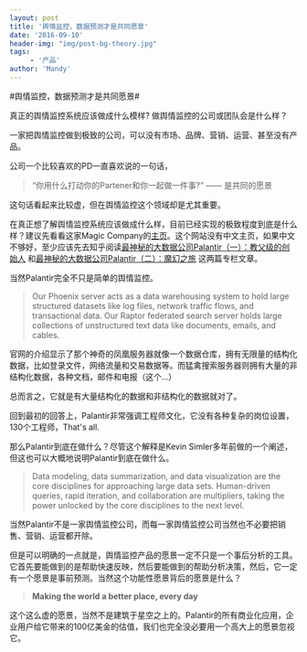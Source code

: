 ```yaml
---
layout: post
title: '舆情监控，数据预测才是共同愿景'
date: '2016-09-10'
header-img: "img/post-bg-theory.jpg"
tags:
     - '产品'
author: 'Mandy'
---
```

#舆情监控，数据预测才是共同愿景# 

真正的舆情监控系统应该做成什么模样? 做舆情监控的公司或团队会是什么样？

一家把舆情监控做到极致的公司，可以没有市场、品牌、营销、运营、甚至没有产品。

 公司一个比较喜欢的PD一直喜欢说的一句话，

> “你用什么打动你的Partener和你一起做一件事?” —— 是共同的愿景

这句话看起来比较虚，但在舆情监控这个领域却是尤其重要。

在真正想了解舆情监控系统应该做成什么样，目前已经实现的极致程度到底是什么样？建议先看看这家Magic Company的[主页](https://www.palantir.com/)。这个网站没有中文主页，如果中文不够好，至少应该先去知乎阅读[最神秘的大数据公司Palantir（一）：教父级的创始人](https://zhuanlan.zhihu.com/p/20576142) 和[最神秘的大数据公司Palantir（二）：魔幻之旅](https://zhuanlan.zhihu.com/p/20577369) 这两篇专栏文章。

当然Palantir完全不只是简单的舆情监控。

> Our Phoenix server acts as a data warehousing system to hold large structured datasets like log files, network traffic flows, and transactional data. Our Raptor federated search server holds large collections of unstructured text data like documents, emails, and cables.

官网的介绍显示了那个神奇的凤凰服务器就像一个数据仓库，拥有无限量的结构化数据，比如登录文件，网络流量和交易数据等。而猛禽搜索服务器则拥有大量的非结构化数据，各种文档，邮件和电报（这个...）

总而言之，它就是有大量结构化的数据和非结构化的数据就对了。

回到最初的回答上，Palantir非常强调工程师文化，它没有各种复杂的岗位设置，130个工程师，That's all.

那么Palantir到底在做什么？尽管这个解释是Kevin Simler多年前做的一个阐述，但这也可以大概地说明Palantir到底在做什么。

> Data modeling, data summarization, and data visualization are the core disciplines for approaching large data sets. Human-driven queries, rapid iteration, and collaboration are multipliers, taking the power unlocked by the core disciplines to the next level. 



当然Palantir不是一家舆情监控公司，而每一家舆情监控公司当然也不必要把销售、营销、运营都开除。

但是可以明确的一点就是，舆情监控产品的愿景一定不只是一个事后分析的工具。它首先要能做到的是帮助快速反映，然后要能做到的帮助分析决策，然后，它一定有一个愿景是事前预测。当然这个功能性愿景背后的愿景是什么？ 

> **Making the world a better place, every day** 

这个这么虚的愿景，当然不是建筑于星空之上的。Palantir的所有商业化应用，企业用户给它带来的100亿美金的估值，我们也完全没必要用一个高大上的愿景忽视它。





